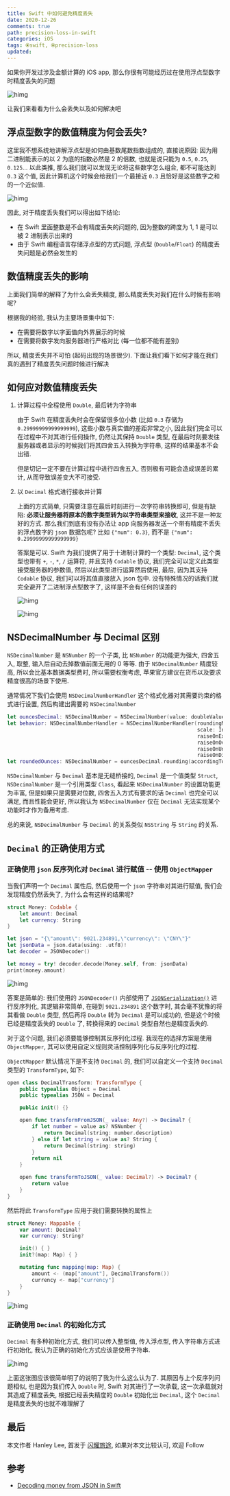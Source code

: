 ```yaml
---
title: Swift 中如何避免精度丢失
date: 2020-12-26
comments: true
path: precision-loss-in-swift
categories: iOS
tags: ⦿swift, ⦿precision-loss
updated:
---
```


如果你开发过涉及金额计算的 iOS app, 那么你很有可能经历过在使用浮点型数字时精度丢失的问题

![himg](https://a.hanleylee.com/HKMS/2020-12-26215512.png?x-oss-process=style/WaMa)

<!-- more -->

让我们来看看为什么会丢失以及如何解决吧

## 浮点型数字的数值精度为何会丢失?

这里我不想系统地讲解浮点型是如何由基数尾数指数组成的, 直接说原因: 因为用二进制能表示的以 2 为底的指数必然是 2 的倍数, 也就是说只能为 `0.5`, `0.25`, `0.125`... 以此类推, 那么我们就可以发现无论将这些数字怎么组合, 都不可能达到 `0.3` 这个值, 因此计算机这个时候会给我们一个最接近 `0.3` 且恰好是这些数字之和的一个近似值.

![himg](https://a.hanleylee.com/HKMS/2020-12-26221001.png?x-oss-process=style/WaMa)

因此, 对于精度丢失我们可以得出如下结论:

- 在 Swift 里面整数是不会有精度丢失的问题的, 因为整数的跨度为 1, 1 是可以被 2 进制表示出来的
- 由于 Swift 编程语言存储浮点型的方式问题, 浮点型 (`Double`/`Float`) 的精度丢失问题是必然会发生的

## 数值精度丢失的影响

上面我们简单的解释了为什么会丢失精度, 那么精度丢失对我们在什么时候有影响呢?

根据我的经验, 我认为主要场景集中如下:

- 在需要将数字以字面值向外界展示的时候
- 在需要将数字发向服务器进行严格对比 (每一位都不能有差别)

所以, 精度丢失并不可怕 (起码出现的场景很少). 下面让我们看下如何才能在我们真的遇到了精度丢失问题时候进行解决

## 如何应对数值精度丢失

1. 计算过程中全程使用 `Double`, 最后转为字符串

    由于 Swift 在精度丢失时会在保留很多位小数 (比如 `0.3` 存储为 `0.29999999999999999`), 这些小数与真实值的差距非常之小, 因此我们完全可以在过程中不对其进行任何操作, 仍然让其保持 `Double` 类型, 在最后时刻要发往服务器或者显示的时候我们将其四舍五入转换为字符串, 这样的结果基本不会出错.

    但是切记一定不要在计算过程中进行四舍五入, 否则极有可能会造成误差的累计, 从而导致误差变大不可接受.

2. 以 `Decimal` 格式进行接收并计算

    上面的方式简单, 只需要注意在最后时刻进行一次字符串转换即可, 但是有缺陷: **必须让服务器将原本的数字类型转为以字符串类型来接收**, 这并不是一种友好的方式. 那么我们到底有没有办法让 app 向服务器发送一个带有精度不丢失的浮点数字的 `json` 数据包呢? 比如 `{"num": 0.3}`, 而不是 `{"num": 0.29999999999999999}`

    答案是可以. Swift 为我们提供了用于十进制计算的一个类型: `Decimal`, 这个类型也带有 `+`, `-`, `*`, `/` 运算符, 并且支持 `Codable` 协议, 我们完全可以定义此类型接受服务器的参数值, 然后以此类型进行运算然后使用, 最后, 因为其支持 `Codable` 协议, 我们可以将其值直接放入 json 包中.  没有特殊情况的话我们就完全避开了二进制浮点型数字了, 这样是不会有任何的误差的

    ![himg](https://a.hanleylee.com/HKMS/2020-12-26225425.png?x-oss-process=style/WaMa)

    ![himg](https://a.hanleylee.com/HKMS/2020-12-26230733.png?x-oss-process=style/WaMa)

## NSDecimalNumber 与 Decimal 区别

`NSDecimalNumber` 是 `NSNumber` 的一个子类, 比 `NSNumber` 的功能更为强大, 四舍五入, 取整, 输入后自动去掉数值前面无用的 0 等等. 由于 `NSDecimalNumber` 精度较高, 所以会比基本数据类型费时, 所以需要权衡考虑, 苹果官方建议在货币以及要求精度很高的场景下使用.

通常情况下我们会使用 `NSDecimalNumberHandler` 这个格式化器对其需要约束的格式进行设置, 然后构建出需要的 `NSDecimalNumber`

```swift
let ouncesDecimal: NSDecimalNumber = NSDecimalNumber(value: doubleValue)
let behavior: NSDecimalNumberHandler = NSDecimalNumberHandler(roundingMode: mode,
                                                              scale: Int16(decimal),
                                                              raiseOnExactness: false,
                                                              raiseOnOverflow: false,
                                                              raiseOnUnderflow: false,
                                                              raiseOnDivideByZero: false)
let roundedOunces: NSDecimalNumber = ouncesDecimal.rounding(accordingToBehavior: behavior)
```

`NSDecimalNumber` 与 `Decimal` 基本是无缝桥接的, `Decimal` 是一个值类型 `Struct`, `NSDecimalNumber` 是一个引用类型 `Class`, 看起来 `NSDecimalNumber` 的设置功能更为丰富, 但是如果只是需要对位数, 四舍五入方式有要求的话 `Decimal` 也完全可以满足, 而且性能会更好, 所以我认为 `NSDecimalNumber` 仅在 `Decimal` 无法实现某个功能时才作为备用考虑.

总的来说, `NSDecimalNumber` 与 `Decimal` 的关系类似 `NSString` 与 `String` 的关系.

## `Decimal` 的正确使用方式

### 正确使用 `json` 反序列化对 `Decimal` 进行赋值 -- 使用 `ObjectMapper`

当我们声明一个 `Decimal` 属性后, 然后使用一个 `json` 字符串对其进行赋值, 我们会发现精度仍然丢失了, 为什么会有这样的结果呢?

```swift
struct Money: Codable {
    let amount: Decimal
    let currency: String
}

let json = "{\"amount\": 9021.234891,\"currency\": \"CNY\"}"
let jsonData = json.data(using: .utf8)!
let decoder = JSONDecoder()

let money = try! decoder.decode(Money.self, from: jsonData)
print(money.amount)
```

![himg](https://a.hanleylee.com/HKMS/2020-12-26231824.png?x-oss-process=style/WaMa)

答案是简单的: 我们使用的 `JSONDecoder()` 内部使用了 [`JSONSerialization()`](https://developer.apple.com/documentation/foundation/jsonserialization) 进行反序列化, 其逻辑非常简单, 在碰到 `9021.234891` 这个数字时, 其会毫不犹豫的将其看做 `Double` 类型, 然后再将 `Double` 转为 `Decimal` 是可以成功的, 但是这个时候已经是精度丢失的 `Double` 了, 转换得来的 `Decimal` 类型自然也是精度丢失的.

对于这个问题, 我们必须要能够控制其反序列化过程. 我现在的选择方案是使用 `ObjectMapper`, 其可以使用自定义规则灵活控制序列化与反序列化的过程.

`ObjectMapper` 默认情况下是不支持 `Decimal` 的, 我们可以自定义一个支持 `Decimal` 类型的 `TransformType`, 如下:

```swift
open class DecimalTransform: TransformType {
    public typealias Object = Decimal
    public typealias JSON = Decimal

    public init() {}

    open func transformFromJSON(_ value: Any?) -> Decimal? {
        if let number = value as? NSNumber {
            return Decimal(string: number.description)
        } else if let string = value as? String {
            return Decimal(string: string)
        }
        return nil
    }

    open func transformToJSON(_ value: Decimal?) -> Decimal? {
        return value
    }
}
```

然后将此 `TransformType` 应用于我们需要转换的属性上

```swift
struct Money: Mappable {
    var amount: Decimal?
    var currency: String?

    init() { }
    init?(map: Map) { }

    mutating func mapping(map: Map) {
        amount <- (map["amount"], DecimalTransform())
        currency <- map["currency"]
    }
}
```

![himg](https://a.hanleylee.com/HKMS/2020-12-31-011958.png?x-oss-process=style/WaMa)

### 正确使用 `Decimal` 的初始化方式

`Decimal` 有多种初始化方式, 我们可以传入整型值, 传入浮点型, 传入字符串方式进行初始化, 我认为正确的初始化方式应该是使用字符串.

![himg](https://a.hanleylee.com/HKMS/2020-12-26233721.png?x-oss-process=style/WaMa)

上面这张图应该很简单明了的说明了我为什么这么认为了. 其原因与上个反序列问题相似, 也是因为我们传入 `Double` 时, Swift 对其进行了一次承载, 这一次承载就对其造成了精度丢失, 根据已经丢失精度的 `Double` 初始化出 `Decimal`, 这个 `Decimal` 是精度丢失的也就不难理解了

## 最后

本文作者 Hanley Lee, 首发于 [闪耀旅途](https://www.hanleylee.com), 如果对本文比较认可, 欢迎 Follow

## 参考

- [Decoding money from JSON in Swift](https://medium.com/wultra-blog/decoding-money-from-json-in-swift-d61a3fcf6404)

